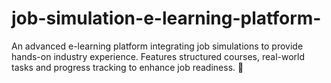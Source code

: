 # job-simulation-e-learning-platform-
An advanced e-learning platform integrating job simulations to provide hands-on industry experience. Features structured courses, real-world tasks and progress tracking to enhance job readiness. 🚀
